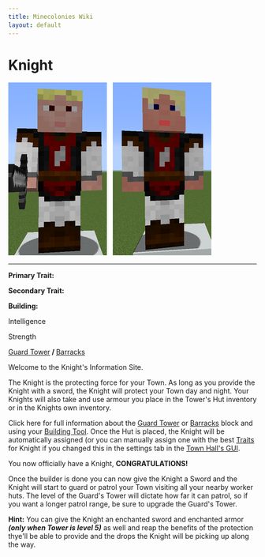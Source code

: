 ```yaml
---
title: Minecolonies Wiki
layout: default
---
```

# Knight

<div class="infobox box text-center">
<img src="../../assets/images/workers/knight_m.png" alt="Guard Knight Male" />&nbsp;&nbsp;&nbsp;<img src="../../assets/images/workers/knight_f.png" alt="Guard Knight Female" />
<hr />
  <div class="row section-text text-left">
    <div class="col">
      <p><strong>Primary Trait:</strong></p>
      <p><strong>Secondary Trait:</strong></p>
      <p><strong>Building:</strong></p>
    </div>
    <div class="col">
      <p class="traitp">Intelligence</p>
      <p class="traits">Strength</p>
      <p><a href="../buildings/guardtower">Guard Tower</a><b> / </b><a href="../buildings/barracks">Barracks</a></p>
    </div>
  </div>
</div>

Welcome to the Knight's Information Site.

The Knight is the protecting force for your Town. As long as you provide the Knight with a sword, the Knight will protect your Town day and night. Your Knights will also take and use armour you place in the Tower's Hut inventory or in the Knights own inventory.

Click here for full information about the [Guard Tower](../buildings/guardtower) or [Barracks](../buildings/barracks) block and using your [Building Tool](../items/buildingtool). Once the Hut is placed, the Knight will be automatically assigned (or you can manually assign one with the best [Traits](../systems/workerinfo) for Knight if you changed this in the settings tab in the [Town Hall's GUI](../../source/buildings/townhall).

You now officially have a Knight, **CONGRATULATIONS!**

Once the builder is done you can now give the Knight a Sword and the Knight will start to guard or patrol your Town visiting all your nearby worker huts. The level of the Guard's Tower will dictate how far it can patrol, so if you want a longer patrol range, be sure to upgrade the Guard's Tower.

**Hint:** You can give the Knight an enchanted sword and enchanted armor **_(only when Tower is level 5)_** as well and reap the benefits of the protection thye'll be able to provide and the drops the Knight will be picking up along the way.
